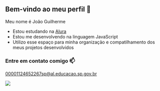 ## Bem-vindo ao meu perfil 👋

Meu nome é João Guilherme

- Estou estudando na [Alura](https://wwww.alura.com.br)
- Estou me desenvolvendo na linguagem JavaScript
- Utilizo esse espaço para minha organização e compatilhamento dos meus projetos desenvolvidos

### Entre em contato comigo 📫

00001124652267sp@al.educacao.sp.gov.br

![](https://media1.tenor.com/m/LsYPAE9JiP8AAAAd/rolando-ronaldo.gif)
